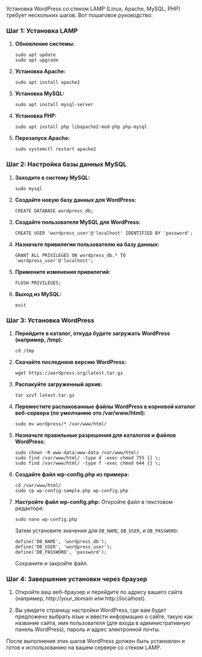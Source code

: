 Установка WordPress со стеком LAMP (Linux, Apache, MySQL, PHP) требует нескольких шагов. Вот пошаговое руководство:

### Шаг 1: Установка LAMP

1. **Обновление системы:**
   ```
   sudo apt update
   sudo apt upgrade
   ```

2. **Установка Apache:**
   ```
   sudo apt install apache2
   ```

3. **Установка MySQL:**
   ```
   sudo apt install mysql-server
   ```

4. **Установка PHP:**
   ```
   sudo apt install php libapache2-mod-php php-mysql
   ```

5. **Перезапуск Apache:**
   ```
   sudo systemctl restart apache2
   ```

### Шаг 2: Настройка базы данных MySQL

1. **Заходите в систему MySQL:**
   ```
   sudo mysql
   ```

2. **Создайте новую базу данных для WordPress:**
   ```
   CREATE DATABASE wordpress_db;
   ```

3. **Создайте пользователя MySQL для WordPress:**
   ```
   CREATE USER 'wordpress_user'@'localhost' IDENTIFIED BY 'password';
   ```

4. **Назначьте привилегии пользователю на базу данных:**
   ```
   GRANT ALL PRIVILEGES ON wordpress_db.* TO 'wordpress_user'@'localhost';
   ```

5. **Примените изменения привилегий:**
   ```
   FLUSH PRIVILEGES;
   ```

6. **Выход из MySQL:**
   ```
   exit
   ```

### Шаг 3: Установка WordPress

1. **Перейдите в каталог, откуда будете загружать WordPress (например, /tmp):**
   ```
   cd /tmp
   ```

2. **Скачайте последнюю версию WordPress:**
   ```
   wget https://wordpress.org/latest.tar.gz
   ```

3. **Распакуйте загруженный архив:**
   ```
   tar xzvf latest.tar.gz
   ```

4. **Переместите распакованные файлы WordPress в корневой каталог веб-сервера (по умолчанию это /var/www/html):**
   ```
   sudo mv wordpress/* /var/www/html/
   ```

5. **Назначьте правильные разрешения для каталогов и файлов WordPress:**
   ```
   sudo chown -R www-data:www-data /var/www/html/
   sudo find /var/www/html/ -type d -exec chmod 755 {} \;
   sudo find /var/www/html/ -type f -exec chmod 644 {} \;
   ```

6. **Создайте файл wp-config.php из примера:**
   ```
   cd /var/www/html/
   sudo cp wp-config-sample.php wp-config.php
   ```

7. **Настройте файл wp-config.php:**
   Откройте файл в текстовом редакторе:
   ```
   sudo nano wp-config.php
   ```
   Затем установите значения для `DB_NAME`, `DB_USER`, и `DB_PASSWORD`:
   ```
   define('DB_NAME', 'wordpress_db');
   define('DB_USER', 'wordpress_user');
   define('DB_PASSWORD', 'password');
   ```
   Сохраните и закройте файл.

### Шаг 4: Завершение установки через браузер

1. Откройте ваш веб-браузер и перейдите по адресу вашего сайта (например, http://your_domain или http://localhost).

2. Вы увидите страницу настройки WordPress, где вам будет предложено выбрать язык и ввести информацию о сайте, такую как название сайта, имя пользователя (для входа в административную панель WordPress), пароль и адрес электронной почты.

После выполнения этих шагов WordPress должен быть установлен и готов к использованию на вашем сервере со стеком LAMP.